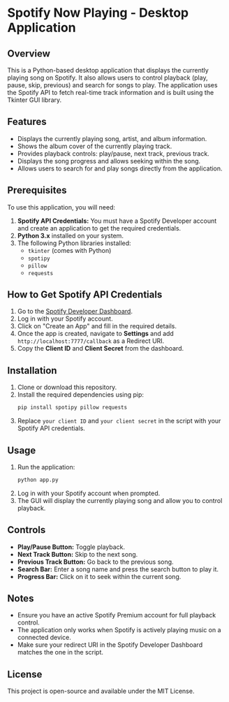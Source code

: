 # Spotify Now Playing - Desktop Application

## Overview
This is a Python-based desktop application that displays the currently playing song on Spotify. It also allows users to control playback (play, pause, skip, previous) and search for songs to play. The application uses the Spotify API to fetch real-time track information and is built using the Tkinter GUI library.

## Features
- Displays the currently playing song, artist, and album information.
- Shows the album cover of the currently playing track.
- Provides playback controls: play/pause, next track, previous track.
- Displays the song progress and allows seeking within the song.
- Allows users to search for and play songs directly from the application.

## Prerequisites
To use this application, you will need:
1. **Spotify API Credentials:** You must have a Spotify Developer account and create an application to get the required credentials.
2. **Python 3.x** installed on your system.
3. The following Python libraries installed:
   - `tkinter` (comes with Python)
   - `spotipy`
   - `pillow`
   - `requests`

## How to Get Spotify API Credentials
1. Go to the [Spotify Developer Dashboard](https://developer.spotify.com/dashboard/).
2. Log in with your Spotify account.
3. Click on "Create an App" and fill in the required details.
4. Once the app is created, navigate to **Settings** and add `http://localhost:7777/callback` as a Redirect URI.
5. Copy the **Client ID** and **Client Secret** from the dashboard.

## Installation
1. Clone or download this repository.
2. Install the required dependencies using pip:
   ```sh
   pip install spotipy pillow requests
   ```
3. Replace `your client ID` and `your client secret` in the script with your Spotify API credentials.

## Usage
1. Run the application:
   ```sh
   python app.py
   ```
2. Log in with your Spotify account when prompted.
3. The GUI will display the currently playing song and allow you to control playback.

## Controls
- **Play/Pause Button:** Toggle playback.
- **Next Track Button:** Skip to the next song.
- **Previous Track Button:** Go back to the previous song.
- **Search Bar:** Enter a song name and press the search button to play it.
- **Progress Bar:** Click on it to seek within the current song.

## Notes
- Ensure you have an active Spotify Premium account for full playback control.
- The application only works when Spotify is actively playing music on a connected device.
- Make sure your redirect URI in the Spotify Developer Dashboard matches the one in the script.

## License
This project is open-source and available under the MIT License.

